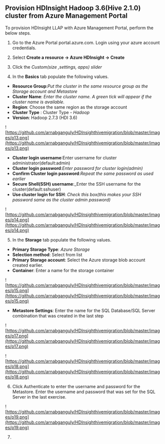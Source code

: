 ## Provision HDInsight Hadoop 3.6(Hive 2.1.0) cluster from Azure Management Portal

To provision HDInsight LLAP with Azure Management Portal, perform the below steps.

1.  Go to the Azure Portal portal.azure.com. Login using your azure account credentials.
    
2.  Select  **Create a resource -> Azure HDInsight -> Create**
    
3.  Click the  _Custom(size ,settings, apps) slider_
    
4.  In the  **Basics**  tab populate the following values.
    
-   **Resource Group**:_Put the cluster in the same resource group as the Storage account and Metastore_
-   **Cluster Name**:  _Enter the cluster name. A green tick will appear if the cluster name is available._
- **Region**: Choose the same region as the storage account
-   **Cluster Type**  : Cluster Type -  _Hadoop_
-  **Version**: Hadoop 2.7.3 (HDI 3.6)

![https://github.com/arnabganguly/HDInsighthivemigration/blob/master/images/p13.png](https://github.com/arnabganguly/HDInsighthivemigration/blob/master/images/p13.png)

-   **Cluster login username**:Enter username for cluster administrator(default:admin)
-   **Cluster login password**:_Enter password for cluster login(admin)_
-   **Confirm Cluster login password**:_Repeat the same password as used earlier_
- **Secure Shell(SSH) username**:_Enter the SSH username for the cluster(default:sshuser)
- **Use cluster login for SSH**: *Check this box(this makes your SSH password same as the cluster admin password)*

![https://github.com/arnabganguly/HDInsighthivemigration/blob/master/images/p14.png](https://github.com/arnabganguly/HDInsighthivemigration/blob/master/images/p14.png)

5. In the  **Storage**  tab populate the following values.

-   **Primary Storage Type**:  _Azure Storage_
- **Selection method**: Select from list
-   **Primary Storage account**: Select the Azure storage blob account created earlier.
- **Container**: Enter a name for the storage container

![https://github.com/arnabganguly/HDInsighthivemigration/blob/master/images/p15.png](https://github.com/arnabganguly/HDInsighthivemigration/blob/master/images/p15.png)

- **Metastore Settings**: Enter the name for the SQL Database/SQL Server combination that was created in the last step 

![https://github.com/arnabganguly/HDInsighthivemigration/blob/master/images/p17.png](https://github.com/arnabganguly/HDInsighthivemigration/blob/master/images/p17.png)

![https://github.com/arnabganguly/HDInsighthivemigration/blob/master/images/p18.png](https://github.com/arnabganguly/HDInsighthivemigration/blob/master/images/p18.png)

6. Click Authenticate to enter the username and password for the Metastore. Enter the username and password that was set for the SQL Server in the last exercise. 

![https://github.com/arnabganguly/HDInsighthivemigration/blob/master/images/p19.png](https://github.com/arnabganguly/HDInsighthivemigration/blob/master/images/p19.png)

 7. 

<!--stackedit_data:
eyJoaXN0b3J5IjpbLTE1OTU3OTE1ODEsMzgwMDAyMTMxLDU2MT
Y1NzQyMiw3Mjk3MzUxMTQsNzcyMTQ2MzI5XX0=
-->